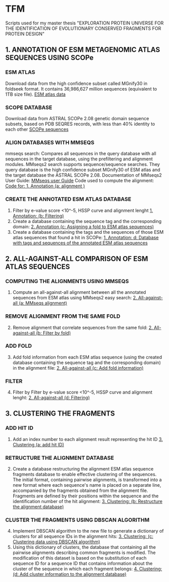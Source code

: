 # TFM
Scripts used for my master thesis "EXPLORATION PROTEIN UNIVERSE FOR THE IDENTIFICATION OF EVOLUTIONARY CONSERVED FRAGMENTS FOR PROTEIN DESIGN"
## 1. ANNOTATION OF ESM METAGENOMIC ATLAS SEQUENCES USING SCOPe
### ESM ATLAS
Download data from the high confidence subset called MGnify30 in foldseek format. It contains 36,986,627 million sequences (equivalent to 1TB size file).
[ESM atlas data](https://github.com/facebookresearch/esm/blob/main/scripts/atlas/v0/highquality_clust30/foldseekdb.txt) 
 ### SCOPE DATABASE
 Download data from ASTRAL SCOPe 2.08 genetic domain sequence subsets, based on PDB SEQRES records, with less than 40% identity to each other
 [SCOPe sequences](https://scop.berkeley.edu/downloads/scopeseq-2.05/astral-scopedom-seqres-gd-sel-gs-bib-40-2.05.fa)
 ### ALIGN DATABASES WITH MMSEQS 
 mmseqs search: Compares all sequences in the query database with all sequences in the
target database, using the prefiltering and alignment modules. MMseqs2 search supports
sequence/sequence searches. They query database is the high confidence subset MGnify30 of ESM atlas and the target database the ASTRAL SCOPe 2.08.
Documentation of MMseqs2 User Guide: [MMseqs user Guide](https://mmseqs.com/latest/userguide.pdf) 
Code used to compute the alignment: [Code for: 1. Annotation (a: alignment )](https://github.com/nuriamimbreropelegri/TFM/blob/main/Annotation%20of%20ESM%20atlas%20sequences)
### CREATE THE ANNOTATED ESM ATLAS DATABASE
1. Filter by e-value score <10^-5, HSSP curve and alignment lenght [1. Annotation: (b: Filtering)](https://github.com/nuriamimbreropelegri/TFM/blob/main/1.%20Annotation%20(b%3A%20filtering))
2. Create a database containing the sequence tag and the corresponding domain: [2. Annotation (c: Assigning a fold to ESM atlas sequences)](https://github.com/nuriamimbreropelegri/TFM/blob/main/1.%20Annotation%20(c%3A%20assigning%20a%20fold%20to%20ESM%20atlas%20sequences))
3. Create a database containing the tags and the sequences of those ESM atlas sequences that found a hit in SCOPe: [1. Annotation: d: Database with tags and sequences of the annotated ESM atlas sequences](https://github.com/nuriamimbreropelegri/TFM/blob/main/1.%20Annotation%20(d%3A%20database%20of%20annotated%20sequences))
## 2. ALL-AGAINST-ALL COMPARISON OF ESM ATLAS SEQUENCES
### COMPUTING THE ALIGNMENTS USING MMSEQS 
1. Compute an all-against-all alignment between all the annotated sequences from ESM atlas using MMseqs2 easy search: [2. All-against-all (a: MMseqs alignment)](https://github.com/nuriamimbreropelegri/TFM/blob/main/2.%20All-against-all%20alignment%20of%20ESM%20atlas)
### REMOVE ALIGNMENT FROM THE SAME FOLD
2. Remove alignment that correlate sequences from the same fold: [2. All-against-all (b: Filter by fold)](https://github.com/nuriamimbreropelegri/TFM/blob/main/2.%20All-against-all%20(b%3A%20Filter%20by%20fold))
### ADD FOLD 
3. Add fold information from each ESM atlas sequence (using the created database containing the sequence tag and the corresponding domain) in the alignment file:  [2. All-against-all (c: Add fold information)](https://github.com/nuriamimbreropelegri/TFM/blob/main/2.%20All-against-all%20(c%3A%20Add%20fold%20information))
### FILTER 
4. Filter by Filter by e-value score <10^-5, HSSP curve and alignment lenght: [2. All-against-all (d: Filtering)](https://github.com/nuriamimbreropelegri/TFM/blob/main/2.%20All-against-all%20(d%3A%20Filtering))
## 3. CLUSTERING THE FRAGMENTS
### ADD HIT ID
1. Add an index number to each alignment result representing the hit ID [3. Clustering (a: add hit ID)](https://github.com/nuriamimbreropelegri/TFM/blob/main/3.%20Clustering%20(a%3A%20add%20hit%20ID))
### RETRUCTURE THE ALIGNMENT DATABASE
2. Create a database restructuring the alignment ESM atlas sequence fragments database to enable effective clustering of the sequences. The initial format, containing pairwise alignments, is transformed into a new format where each sequence's name is placed on a separate line, accompanied by the fragments obtained from the alignment file. Fragments are defined by their positions within the sequence and the identification number of the hit alignment: [3. Clustering: (b: Restructure the alignment database)](https://github.com/nuriamimbreropelegri/TFM/blob/main/3.%20Clustering%3A%20(b%3A%20Restructure%20the%20alignment%20database))
### CLUSTER THE FRAGMENTS USING DBSCAN ALGORITHM
4. Implement DBSCAN algorithm to the new file to generate a dictionary of clusters for all sequence IDs in the alignment hits: [3. Clustering: (c: Clustering data using DBSCAN algorithm)](https://github.com/nuriamimbreropelegri/TFM/blob/main/3.%20Clustering%3A%20(c%3A%20Clustering%20using%20DBSCAN%20algorithm))
5. Using this dictionary of clusters, the database that containing all the pairwise alignments describing common fragments is modified. The modification of this dataset is based on the substitution of each sequence ID for a sequence ID that contains information about the cluster of the sequence in which each fragment belongs: [4. Clustering: (d: Add cluster information to the alignment database)](https://github.com/nuriamimbreropelegri/TFM/blob/main/3.%20Clustering%3A%20(d%3A%20Add%20cluster%20information%20to%20the%20alignment%20file))
